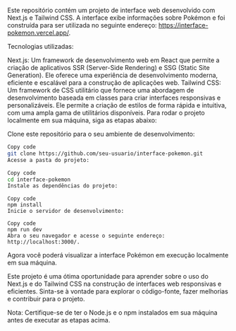 Este repositório contém um projeto de interface web desenvolvido com Next.js e Tailwind CSS. A interface exibe informações sobre Pokémon e foi construída para ser utilizada no seguinte endereço: https://interface-pokemon.vercel.app/.

Tecnologias utilizadas:

Next.js: Um framework de desenvolvimento web em React que permite a criação de aplicativos SSR (Server-Side Rendering) e SSG (Static Site Generation). Ele oferece uma experiência de desenvolvimento moderna, eficiente e escalável para a construção de aplicações web.
Tailwind CSS: Um framework de CSS utilitário que fornece uma abordagem de desenvolvimento baseada em classes para criar interfaces responsivas e personalizáveis. Ele permite a criação de estilos de forma rápida e intuitiva, com uma ampla gama de utilitários disponíveis.
Para rodar o projeto localmente em sua máquina, siga as etapas abaixo:

Clone este repositório para o seu ambiente de desenvolvimento:

```bash
Copy code
git clone https://github.com/seu-usuario/interface-pokemon.git
Acesse a pasta do projeto:
```

```bash
Copy code
cd interface-pokemon
Instale as dependências do projeto:
```
```
Copy code
npm install
Inicie o servidor de desenvolvimento:
```

```arduino
Copy code
npm run dev
Abra o seu navegador e acesse o seguinte endereço: http://localhost:3000/.
```

Agora você poderá visualizar a interface Pokémon em execução localmente em sua máquina.

Este projeto é uma ótima oportunidade para aprender sobre o uso do Next.js e do Tailwind CSS na construção de interfaces web responsivas e eficientes. Sinta-se à vontade para explorar o código-fonte, fazer melhorias e contribuir para o projeto.

Nota: Certifique-se de ter o Node.js e o npm instalados em sua máquina antes de executar as etapas acima.

